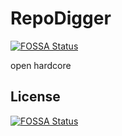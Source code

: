 # RepoDigger
[![FOSSA Status](https://app.fossa.io/api/projects/git%2Bgithub.com%2FHartmarken%2FRepoDigger-1.svg?type=shield)](https://app.fossa.io/projects/git%2Bgithub.com%2FHartmarken%2FRepoDigger-1?ref=badge_shield)

open hardcore


## License
[![FOSSA Status](https://app.fossa.io/api/projects/git%2Bgithub.com%2FHartmarken%2FRepoDigger-1.svg?type=large)](https://app.fossa.io/projects/git%2Bgithub.com%2FHartmarken%2FRepoDigger-1?ref=badge_large)
